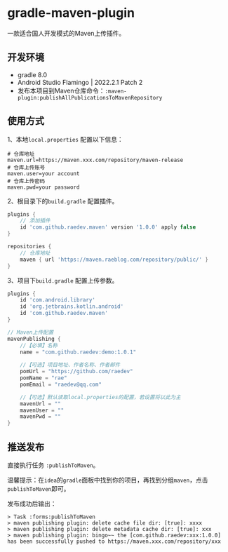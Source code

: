 # gradle-maven-plugin

一款适合国人开发模式的Maven上传插件。

## 开发环境

- gradle 8.0
- Android Studio Flamingo | 2022.2.1 Patch 2
- 发布本项目到Maven仓库命令：`:maven-plugin:publishAllPublicationsToMavenRepository`

## 使用方式

1、本地`local.properties` 配置以下信息：

```properties
# 仓库地址
maven.url=https://maven.xxx.com/repository/maven-release
# 仓库上传账号
maven.user=your account
# 仓库上传密码
maven.pwd=your password
```

2、根目录下的`build.gradle` 配置插件。

```groovy
plugins {
    // 添加插件
    id 'com.github.raedev.maven' version '1.0.0' apply false
}

repositories {
    // 仓库地址
    maven { url 'https://maven.raeblog.com/repository/public/' }
}
```

3、项目下`build.gradle` 配置上传参数。

```groovy
plugins {
    id 'com.android.library'
    id 'org.jetbrains.kotlin.android'
    id 'com.github.raedev.maven'
}

// Maven上传配置
mavenPublishing {
    //【必填】名称
    name = "com.github.raedev:demo:1.0.1"
    
    //【可选】项目地址、作者名称、作者邮件
    pomUrl = "https://github.com/raedev"
    pomName = "rae"
    pomEmail = "raedev@qq.com"

    //【可选】默认读取local.properties的配置，若设置将以此为主
    mavenUrl = ""
    mavenUser = ""
    mavenPwd = ""
}
```

## 推送发布

直接执行任务 `:publishToMaven`。

温馨提示：在`idea`的`gradle`面板中找到你的项目，再找到分组`maven`，点击`publishToMaven`即可。

发布成功后输出：

```text
> Task :forms:publishToMaven
> maven publishing plugin: delete cache file dir: [true]: xxxx
> maven publishing plugin: delete metadata cache dir: [true]: xxx
> maven publishing plugin: bingo~~ the [com.github.raedev:xxx:1.0.0] has been successfully pushed to https://maven.xxx.com/repository/xxx
```
